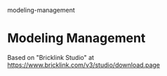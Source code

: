 modeling-management
# Modeling Management

Based on "Bricklink Studio" at https://www.bricklink.com/v3/studio/download.page

